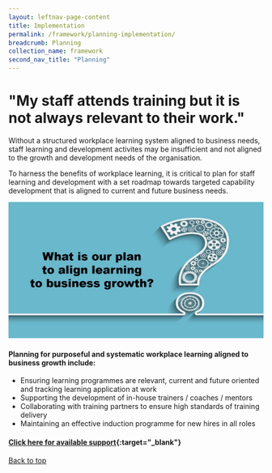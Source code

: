 ```yaml
---
layout: leftnav-page-content
title: Implementation
permalink: /framework/planning-implementation/
breadcrumb: Planning
collection_name: framework
second_nav_title: "Planning"
---
```



# **"My staff attends training but it is not always relevant to their work."**
		
Without a structured workplace learning system aligned to business needs, staff learning and development activites may be insufficient and not aligned to the growth and development needs of the organisation.

To harness the benefits of workplace learning, it is critical to plan for staff learning and development with a set roadmap towards targeted capability development that is aligned to current and future business needs. 


<img src="/images/implementation/planning.jpg">

#### **Planning for purposeful and systematic workplace learning aligned to business growth include:**

- Ensuring learning programmes are relevant, current and future oriented and tracking learning application at work  
- Supporting the development of in-house trainers / coaches / mentors
- Collaborating with training partners to ensure high standards of training delivery 
- Maintaining an effective induction programme for new hires in all roles


#### [Click here for available support](https://www.workplacelearning.gov.sg/framework/planning-support/){:target="_blank"}

[Back to top](#top)
